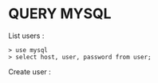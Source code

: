QUERY MYSQL
===========

List users :

    > use mysql
    > select host, user, password from user;

Create user :


